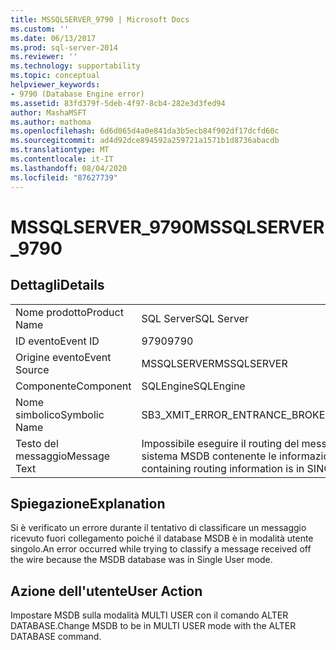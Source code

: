 ```yaml
---
title: MSSQLSERVER_9790 | Microsoft Docs
ms.custom: ''
ms.date: 06/13/2017
ms.prod: sql-server-2014
ms.reviewer: ''
ms.technology: supportability
ms.topic: conceptual
helpviewer_keywords:
- 9790 (Database Engine error)
ms.assetid: 83fd379f-5deb-4f97-8cb4-282e3d3fed94
author: MashaMSFT
ms.author: mathoma
ms.openlocfilehash: 6d6d065d4a0e841da3b5ecb84f902df17dcfd60c
ms.sourcegitcommit: ad4d92dce894592a259721a1571b1d8736abacdb
ms.translationtype: MT
ms.contentlocale: it-IT
ms.lasthandoff: 08/04/2020
ms.locfileid: "87627739"
---
```

# <a name="mssqlserver_9790"></a><span data-ttu-id="faebf-102">MSSQLSERVER_9790</span><span class="sxs-lookup"><span data-stu-id="faebf-102">MSSQLSERVER_9790</span></span>
    
## <a name="details"></a><span data-ttu-id="faebf-103">Dettagli</span><span class="sxs-lookup"><span data-stu-id="faebf-103">Details</span></span>  
  
|||  
|-|-|  
|<span data-ttu-id="faebf-104">Nome prodotto</span><span class="sxs-lookup"><span data-stu-id="faebf-104">Product Name</span></span>|<span data-ttu-id="faebf-105">SQL Server</span><span class="sxs-lookup"><span data-stu-id="faebf-105">SQL Server</span></span>|  
|<span data-ttu-id="faebf-106">ID evento</span><span class="sxs-lookup"><span data-stu-id="faebf-106">Event ID</span></span>|<span data-ttu-id="faebf-107">9790</span><span class="sxs-lookup"><span data-stu-id="faebf-107">9790</span></span>|  
|<span data-ttu-id="faebf-108">Origine evento</span><span class="sxs-lookup"><span data-stu-id="faebf-108">Event Source</span></span>|<span data-ttu-id="faebf-109">MSSQLSERVER</span><span class="sxs-lookup"><span data-stu-id="faebf-109">MSSQLSERVER</span></span>|  
|<span data-ttu-id="faebf-110">Componente</span><span class="sxs-lookup"><span data-stu-id="faebf-110">Component</span></span>|<span data-ttu-id="faebf-111">SQLEngine</span><span class="sxs-lookup"><span data-stu-id="faebf-111">SQLEngine</span></span>|  
|<span data-ttu-id="faebf-112">Nome simbolico</span><span class="sxs-lookup"><span data-stu-id="faebf-112">Symbolic Name</span></span>|<span data-ttu-id="faebf-113">SB3_XMIT_ERROR_ENTRANCE_BROKER_SINGLE_USER</span><span class="sxs-lookup"><span data-stu-id="faebf-113">SB3_XMIT_ERROR_ENTRANCE_BROKER_SINGLE_USER</span></span>|  
|<span data-ttu-id="faebf-114">Testo del messaggio</span><span class="sxs-lookup"><span data-stu-id="faebf-114">Message Text</span></span>|<span data-ttu-id="faebf-115">Impossibile eseguire il routing del messaggio in arrivo.</span><span class="sxs-lookup"><span data-stu-id="faebf-115">Unable to route the incoming message.</span></span> <span data-ttu-id="faebf-116">Il database di sistema MSDB contenente le informazioni di routing è in modalità utente singolo.</span><span class="sxs-lookup"><span data-stu-id="faebf-116">The system database MSDB containing routing information is in SINGLE USER mode.</span></span>|  
  
## <a name="explanation"></a><span data-ttu-id="faebf-117">Spiegazione</span><span class="sxs-lookup"><span data-stu-id="faebf-117">Explanation</span></span>  
 <span data-ttu-id="faebf-118">Si è verificato un errore durante il tentativo di classificare un messaggio ricevuto fuori collegamento poiché il database MSDB è in modalità utente singolo.</span><span class="sxs-lookup"><span data-stu-id="faebf-118">An error occurred while trying to classify a message received off the wire because the MSDB database was in Single User mode.</span></span>  
  
## <a name="user-action"></a><span data-ttu-id="faebf-119">Azione dell'utente</span><span class="sxs-lookup"><span data-stu-id="faebf-119">User Action</span></span>  
 <span data-ttu-id="faebf-120">Impostare MSDB sulla modalità MULTI USER con il comando ALTER DATABASE.</span><span class="sxs-lookup"><span data-stu-id="faebf-120">Change MSDB to be in MULTI USER mode with the ALTER DATABASE command.</span></span>  
  
  
